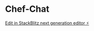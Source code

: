 # Chef-Chat

[Edit in StackBlitz next generation editor ⚡️](https://stackblitz.com/~/github.com/JCSound92/Chef-Chat)